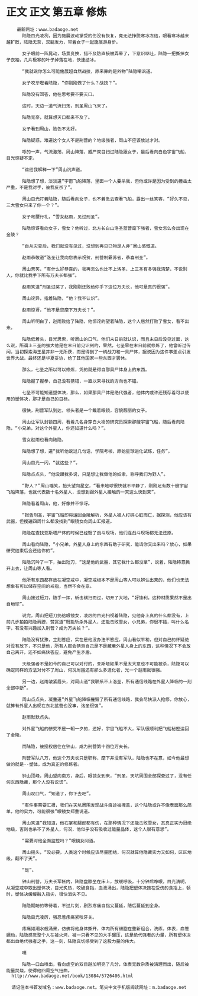 # 正文 正文 第五章 修炼
        最新网址：www.badaoge.net
          陆隐目光凌冽，因为施展波动掌受的伤没有恢复，竟无法挣脱寒冰冻结，眼看寒冰越来越扩散，陆隐无奈，双腿发力，带着女子一起施展游身步。
      
          女子眼前一阵晃动，场景变换，措不及防直接被弄晕了，下意识呕吐，陆隐一把撕掉女子衣袖，几片极寒的叶子掉落在地，快速结冰。
      
          “我就说你怎么可能施展超自然战技，原来靠的是外物”陆隐嘲讽道。
      
          女子咬牙瞪着陆隐，“你刚刚做了什么？战技？”。
      
          陆隐没有回答，他在思考要不要灭口。
      
          这时，天边一道气流扫荡，刑圣周山飞来了。
      
          陆隐无奈，就算想灭口都来不及了。
      
          女子看到周山，脸色不太好。
      
          陆隐疑惑，难道这个女人不是刑营的？地级强者，周山不应该放过才对。
      
          呼的一声，气流激荡，周山降落，威严双目扫过陆隐跟女子，最后看向白色宇宙飞船，目光惊疑不定。
      
          “谁给我解释一下”周山沉声道。
      
          陆隐想了想，淡淡道“宇宙飞船降落，里面一个人要杀我，但他或许是因为受到的撞击太严重，不是我对手，被我反杀了”。
      
          周山目光盯着陆隐，随后看向女子，也不着急去查看飞船，露出一丝笑容，“好久不见，三大雪女只来了你一个？”。
      
          女子弯腰行礼，“雪女赵雨，见过刑圣”。
      
          陆隐惊讶看向女子，雪女？他听过，北方长白山洛圣蓝营麾下强者，雪女怎么会出现在金陵？
      
          “自从灾变后，我们就没有见过，没想到再见已物是人非”周山感慨道。
      
          赵雨恭敬道“洛圣让我向您表示祝贺，刑营制霸苏省，恭喜刑圣”。
      
          周山苦笑，“有什么好恭喜的，我再怎么也比不上洛圣，上三圣有多强我清楚，不说别人，你就比我手下所有万夫长都强”。
      
          赵雨笑道“刑圣过奖了，我刚刚还败给你手下这位万夫长，他可是真的很强”。
      
          周山诧异，指着陆隐，“他？我不认识”。
      
          赵雨惊讶，“他不是您麾下万夫长？”。
      
          周山听明白了，赵雨败给了陆隐，他惊诧的望着陆隐，这个人居然打败了雪女，看不出来。
      
          陆隐低着头，目光思索，听周山的口气，他们末日前就认识，而且末日后没见过面，这么说，所谓上三圣的强大他是在末日前见识到的，果然，七圣早在末日前就修炼了，他曾听过传闻，当初探索海王星并非一无所获，而是得到了一柄战刀和一具尸体，据说因为这件事差点引发世界大战，最终还是华夏妥协，给了其他国家一些东西才罢休。
      
          那么，七圣之所以可以修炼，凭的就是得自那具尸体身上的东西。
      
          陆隐握了握拳，自己没有猜错，一直以来寻找的方向也不错。
      
          七圣不可能知道塑体决，那么，如果那具尸体是绝代强者，他体内或许还残存着可以使用的塑体决，那才是自己的目标。
      
          很快，刑营军队到达，领头者是一个戴着眼镜，容貌靓丽的女子。
      
          周山让军队封锁四周，看着几名身穿白大褂的研究员探索那艘宇宙飞船，随后看向陆隐，“小兄弟，对这个外星人，你还知道什么吗？”。
      
          雪女赵雨也看向陆隐。
      
          陆隐想了想，道“我听他说过几句话，学院考核，原始星球进化试炼，任务”。
      
          周山目光一闪，“就这些？”。
      
          陆隐点点头，“他没跟我多说，只是想让我做他的奴隶，称呼我们为野人”。
      
          “野人？”周山嗤笑，抬头望向星空，“看来地球很快就不平静了，刚刚足有数十艘宇宙飞船降落，也就代表数十名外星人，没想到跟外星人接触的一天这么快到来”。
      
          陆隐看着周山，他，好像并不惊讶。
      
          “报告刑圣，宇宙飞船即将运回金陵解析，外星人被人打碎心脏而亡，据探测，他应该有武器，但搜遍四周什么都没找到”眼镜女向周山汇报道。
      
          陆隐在查找亚斯塔尸体的时候已经毁了战斗现场，他们连战斗现场都无法还原。
      
          周山看向陆隐，“小兄弟，外星人身上的东西有助于研究，能请你交出来吗？放心，如果研究结束后会还给你的”。
      
          陆隐沉吟了一下，抽出短刀，“这是他的武器，其它我什么都没拿”，说着，陆隐特意撕开上衣，让周山等人看。
      
          他所有东西都存放在凝空戒中，凝空戒根本不是周山等人可以辨认出来的，他们也无法想象有可以储存空间的戒指，当然不会在意。
      
          周山接过短刀，随手一挥，斩击横扫而过，切开了大地，“好锋利，这种材质果然不是出自地球”。
      
          说完，周山把短刀扔给眼镜女，凌厉的目光扫视着陆隐，见他身上真的什么都没有，上前几步拍拍陆隐肩膀，赞赏道“既能斩杀外星人，还能击败雪女，小兄弟，你很不错，叫什么名字，有没有兴趣加入刑营？成为万夫长？”。
      
          陆隐没有犹豫，立刻答应，实在是他没办法不答应，周山看似平和，但对自己的怀疑绝对没有放下，不只是他，所有人都会猜测自己是不是藏着外星人身上的东西，这种情况下不会放自己离开，还不如痛快答应，避免产生矛盾。
      
          天级强者不是如今的自己可以对付的，亚斯塔如果不是太大意也不可能被杀，陆隐可以确定同样的方法对付不了周山，何况周围还有那么多进化者，光一个赵雨就很强。
      
          另一边，赵雨皱紧眉头，对周山道“我联系不上洛圣，所有通信线路在外星人降临的一刻全部中断”。
      
          周山点点头，凝重道“外星飞船降临摧毁了所有通信线路，我会尽快派人抢修，你放心，就算有外星人出现在东北蓝营也没事，洛圣很强”。
      
          赵雨默默点头。
      
          对外星飞船的研究不是一朝一夕的，还好，宇宙飞船不大，军队很顺利把飞船秘密运回了金陵。
      
          而陆隐，被授权居住在钟山，成为刑营第十四位万夫长。
      
          刑营军队八万，他这个万夫长只是职称，麾下并没有军队，陆隐也不在意，如今他最想做的就是--塑体，成为真正的修炼者。
      
          钟山顶峰，周山望向南方，身后，眼镜女到来，“刑圣，天坑周围全部探查过了，没有任何东西隐藏，那个人没有说谎”。
      
          周山叹口气，“知道了，你下去吧”。
      
          “有件事需要汇报，我们在天坑周围发现战斗痕迹被掩盖，这个陆隐或许不像表面那么简单，他的实力，可能很强”眼镜女郑重说道。
      
          周山笑道“我知道，他右掌和腿部都有伤，在那种情况下还能击败雪女，其真正实力冠绝地级，否则也杀不了外星人，何况，他似乎没有吸收过能量晶体，这个人很有意思”。
      
          “需要对他全面监控吗？”眼镜女问道。
      
          周山摇头，“没必要，人类这个时候应该尽量团结，何况就算他隐藏实力又如何，区区地级，翻不了天”。
      
          “是”。
      
          钟山刑营，万夫长军帐内，陆隐盘膝坐在床上，放缓呼吸，十分钟后睁眼，目光清明，从凝空戒中取出塑体决，目光炙热，咬破食指，血液涌出，陆隐把塑体决按在受伤的食指上，顿时，塑体决缓缓融入指尖，很快消失不见。
      
          陆隐期盼的等待着，不过片刻，剧烈疼痛自指尖蔓延，随后蔓延到全身。
      
          陆隐目光凌厉，强忍着疼痛紧咬牙关。
      
          疼痛如潮水般涌来，仿佛将他身体撕开，体内所有细胞在重新组合，洗练，体表，血管蠕动，陆隐感觉整个人在被火烤，被一只看不见的大手碾压，这是绝代强者的力量，所有塑体决都出自绝代强者之手，这一刻，陆隐真切感受到了这股力量的伟大。
      
          噗
      
          陆隐一口血喷出，看向虚空的双目越加明亮了几分，体表无数杂质被清理而出，随后被能量焚烧，使得他四周空气扭曲。
      http://www.badaoge.net/book/13084/5726406.html
      
      请记住本书首发域名：www.badaoge.net。笔尖中文手机版阅读网址：m.badaoge.net